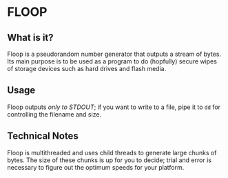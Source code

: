 # FLOOP

## What is it?

Floop is a pseudorandom number generator that outputs a stream of bytes.
Its main purpose is to be used as a program to do (hopfully) secure wipes of storage devices such as hard drives and flash media.

## Usage

Floop outputs *only to STDOUT*; if you want to write to a file, pipe it to `dd` for controlling the filename and size.

## Technical Notes

Floop is multithreaded and uses child threads to generate large chunks of bytes.
The size of these chunks is up for you to decide; trial and error is necessary to figure out the optimum speeds for your platform.
